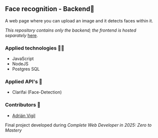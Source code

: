 ## Face recognition - Backend🚀

A web page where you can upload an image and it detects faces within it.  

_This repository contains only the backend; the frontend is hosted separately_ [here](https://github.com/insightvigil/face-recognition-brain-frontend).

### Applied technologies 🧑‍💻
- JavaScript
- NodeJS
- Postgres SQL

### Applied API's 🧩
- Clarifai (Face-Detection)

### Contributors 🤝
- [Adrián Vigil](https://github.com/insightvigil)

Final project developed during _Complete Web Developer in 2025: Zero to Mastery_
